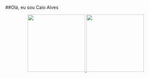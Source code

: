 ##Olá, eu sou Caio Alves

<div align="center">
  <a href="https://github.com/caiop4k">
   <img height="180em" src="https://github-readme-stats.vercel.app/api?username=rafaballerini&show_icons=true&theme=dracula&include_all_commits=true&count_private=true"/ style="max-width: 100%;">
  <img height="180em" src="https://github-readme-stats.vercel.app/api/top-langs/?username=rafaballerini&layout=compact&langs_count=7&theme=dracula"/ style="max-width: 100%;">
</div>

